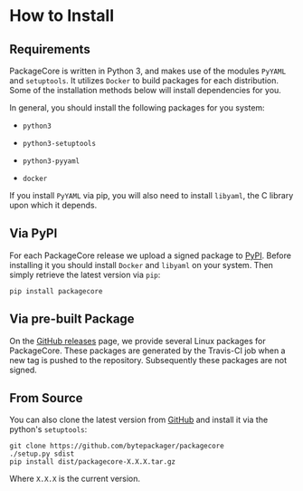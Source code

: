 How to Install
==============

Requirements
------------

PackageCore is written in Python 3, and makes use of the modules `PyYAML` and
`setuptools`. It utilizes `Docker` to build packages for each
distribution. Some of the installation methods below will install dependencies
for you.

In general, you should install the following packages for you system:

* `python3`

* `python3-setuptools`

* `python3-pyyaml`

* `docker`

If you install `PyYAML` via pip, you will also need to install
`libyaml`, the C library upon which it depends.


Via PyPI 
--------

For each PackageCore release we upload a signed package to
[PyPI](https://pypi.python.org). Before installing it you should install
`Docker` and `libyaml` on your system. Then simply retrieve the latest version
via `pip`:

```
pip install packagecore
```


Via pre-built Package
---------------------

On the [GitHub releases](https://github.com/BytePackager/packagecore/releases)
page, we provide several Linux packages for PackageCore.
These packages are generated by the Travis-CI job when a new tag is pushed to
the repository. Subsequently these packages are not signed.



From Source
-----------

You can also clone the latest version from
[GitHub](https://github.com/bytepackager/packagecore) and install it via the
python's `setuptools`:

```
git clone https://github.com/bytepackager/packagecore
./setup.py sdist
pip install dist/packagecore-X.X.X.tar.gz
```

Where `X.X.X` is the current version.

